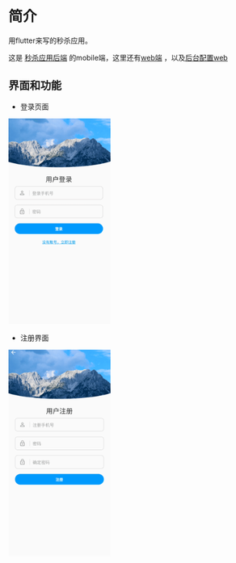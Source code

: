 # 简介

用flutter来写的秒杀应用。

这是 [秒杀应用后端](https://github.com/weiraneve/seckillcloud)
的mobile端，这里还有[web端](https://github.com/weiraneve/seckill-front)
，以及[后台配置web](https://github.com/weiraneve/seckillcloud)


## 界面和功能

- 登录页面

<img src="./docs/images/login.png" alt="用户登陆界面" width="40%" />

- 注册界面

<img src="./docs/images/register.png" alt="用户登陆界面" width="40%" />